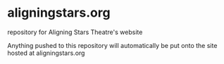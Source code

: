 # aligningstars.org
repository for Aligning Stars Theatre's website

Anything pushed to this repository will automatically be put onto the site hosted at aligningstars.org
